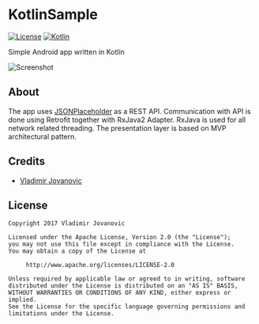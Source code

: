 # KotlinSample
[![License](https://img.shields.io/badge/License-Apache%202.0-blue.svg)](https://github.com/vlad1m1r990/KotlinSample/blob/master/LICENSE) 
[![Kotlin](https://img.shields.io/badge/style-1.1.1-green.svg?style=flat&label=Kotlin)](https://kotlinlang.org) 


Simple Android app written in Kotlin

![Screenshot](http://i.imgur.com/aW0hlk9.png)

About
-------

The app uses [JSONPlaceholder](https://jsonplaceholder.typicode.com) as a REST API.
Communication with API is done using Retrofit together with RxJava2 Adapter.
RxJava is used for all network related threading.
The presentation layer is based on MVP architectural pattern. 

Credits
-------

+ [Vladimir Jovanovic](https://github.com/vlad1m1r990)

License
-------

    Copyright 2017 Vladimir Jovanovic

    Licensed under the Apache License, Version 2.0 (the "License");
    you may not use this file except in compliance with the License.
    You may obtain a copy of the License at

         http://www.apache.org/licenses/LICENSE-2.0

    Unless required by applicable law or agreed to in writing, software
    distributed under the License is distributed on an "AS IS" BASIS,
    WITHOUT WARRANTIES OR CONDITIONS OF ANY KIND, either express or implied.
    See the License for the specific language governing permissions and
    limitations under the License.